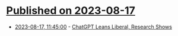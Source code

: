 # [Published on 2023-08-17](index.md)

* [2023-08-17, 11:45:00](https://slashdot.org/story/23/08/17/1145212/chatgpt-leans-liberal-research-shows?utm_source=rss1.0mainlinkanon&utm_medium=feed) - [ChatGPT Leans Liberal, Research Shows](https://slashdot.org/story/23/08/17/1145212/chatgpt-leans-liberal-research-shows?utm_source=rss1.0mainlinkanon&utm_medium=feed)
